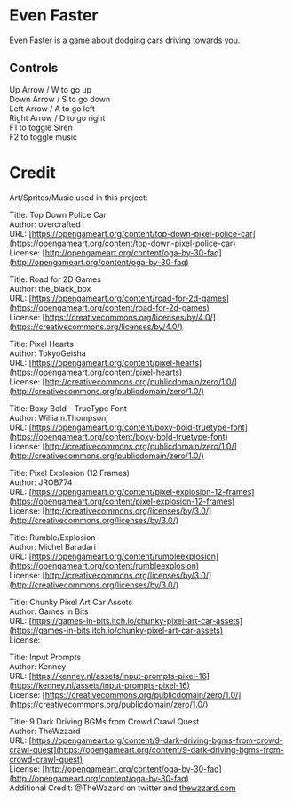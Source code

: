 # Even Faster
Even Faster is a game about dodging cars driving towards you.

## Controls
Up Arrow / W to go up \
Down Arrow / S to go down \
Left Arrow / A to go left \
Right Arrow / D to go right \
F1 to toggle Siren \
F2 to toggle music

# Credit
Art/Sprites/Music used in this project:

Title: Top Down Police Car \
Author: overcrafted \
URL: [https://opengameart.org/content/top-down-pixel-police-car](https://opengameart.org/content/top-down-pixel-police-car) \
License: [http://opengameart.org/content/oga-by-30-faq](http://opengameart.org/content/oga-by-30-faq)

Title: Road for 2D Games \
Author: the_black_box \
URL: [https://opengameart.org/content/road-for-2d-games](https://opengameart.org/content/road-for-2d-games) \
License: [https://creativecommons.org/licenses/by/4.0/](https://creativecommons.org/licenses/by/4.0/)

Title: Pixel Hearts \
Author: TokyoGeisha \
URL: [https://opengameart.org/content/pixel-hearts](https://opengameart.org/content/pixel-hearts) \
License: [http://creativecommons.org/publicdomain/zero/1.0/](http://creativecommons.org/publicdomain/zero/1.0/)

Title: Boxy Bold - TrueType Font \
Author: William.Thompsonj \
URL: [https://opengameart.org/content/boxy-bold-truetype-font](https://opengameart.org/content/boxy-bold-truetype-font) \
License: [http://creativecommons.org/publicdomain/zero/1.0/](http://creativecommons.org/publicdomain/zero/1.0/)

Title: Pixel Explosion (12 Frames) \
Author: JROB774 \
URL: [https://opengameart.org/content/pixel-explosion-12-frames](https://opengameart.org/content/pixel-explosion-12-frames) \
License: [http://creativecommons.org/licenses/by/3.0/](http://creativecommons.org/licenses/by/3.0/)

Title: Rumble/Explosion \
Author: Michel Baradari \
URL: [https://opengameart.org/content/rumbleexplosion](https://opengameart.org/content/rumbleexplosion) \
License: [http://creativecommons.org/licenses/by/3.0/](http://creativecommons.org/licenses/by/3.0/) 

Title: Chunky Pixel Art Car Assets \
Author: Games in Bits \
URL: [https://games-in-bits.itch.io/chunky-pixel-art-car-assets](https://games-in-bits.itch.io/chunky-pixel-art-car-assets) \
License: 

Title: Input Prompts \
Author: Kenney \
URL: [https://kenney.nl/assets/input-prompts-pixel-16](https://kenney.nl/assets/input-prompts-pixel-16) \
License: [https://creativecommons.org/publicdomain/zero/1.0/](https://creativecommons.org/publicdomain/zero/1.0/)

Title: 9 Dark Driving BGMs from Crowd Crawl Quest \
Author: TheWzzard \
URL: [https://opengameart.org/content/9-dark-driving-bgms-from-crowd-crawl-quest](https://opengameart.org/content/9-dark-driving-bgms-from-crowd-crawl-quest) \
License: [http://opengameart.org/content/oga-by-30-faq](http://opengameart.org/content/oga-by-30-faq) \
Additional Credit: @TheWzzard on twitter and [thewzzard.com](https://thewzzard.com)
